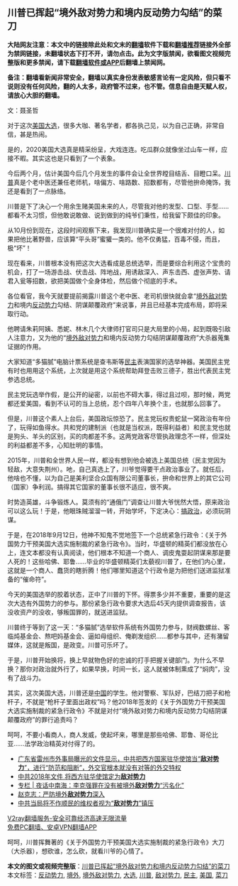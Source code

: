  <h2>川普已挥起“境外敌对势力和境内反动势力勾结”的菜刀</h2> <p class="notice"><b>大陆网友注意：本文中的链接除此处和文末的<a href="https://github.com/bannedbook/fanqiang" >翻墙</a>软件下载和<a href="https://github.com/killgcd/justmysocks/blob/master/README.md">翻墙推荐</a>链接外全部为禁网链接，未翻墙状态下打不开，请勿点击。此为文字版禁闻，欲看图文视频完整版和更多禁闻，请下载<a href="https://github.com/bannedbook/fanqiang">翻墙软件或APP</a>后翻墙上禁闻网。</p><p>备注：翻墙看新闻非常安全，翻墙以真实身份发表敏感言论有一定风险，但只看不说则没有任何风险，翻的人太多，政府管不过来，也不管。信息自由是天赋人权，请放心大胆的翻墙。</b></p>  <div class="entry"> <p></p> <p>文：聂圣哲</p> <p>对于这次<a href="https://www.bannedbook.org/bnews/tag/%e7%be%8e%e5%9b%bd/" class="st_tag internal_tag" rel="tag" title="标签 美国 下的日志">美国</a><a href="https://www.bannedbook.org/bnews/tag/%e5%a4%a7%e9%80%89/" class="st_tag internal_tag" rel="tag" title="标签 大选 下的日志">大选</a>，很多大咖、著名学者，都各执己见，以为自己正确，非常自信，甚是热闹。</p> <p>是的，2020美国大选真是精采纷呈，大戏连连。吃瓜群众就像坐过山车一样，应接不暇。其实这也是只看到了一个表象。</p> <p>今后两个月，估计美国今后几个月发生的事件会让全世界瞠目结舌、目瞪口呆。<a href="https://www.bannedbook.org/bnews/tag/%e5%b7%9d%e6%99%ae/" class="st_tag internal_tag" rel="tag" title="标签 川普 下的日志">川普</a>真是个老中医还兼任老师机，啥偏方、啥路数、招数都有，尽管他拚命掩饰，我还是看到了一点脉络。</p>  <p>川普是下了决心一个用余生赌美国未来的人，尽管我对他的发型、口型、手型……都看不太习惯，但他敢说敢做、说到做到的纯爷们秉性，给我留下颇佳的印象。</p> <p>从10月份到现在，这段时间观察下来，我发现川普确实是一个很难对付的人，如果把他比著野兽，应该算“平头哥”蜜獾一类的。他不仅勇猛，百毒不侵，而且，极“坏”！</p> <p>现在看来，川普根本没有把这次大选看成是总统选举，而是要综合利用这个宝贵的机会，打了一场游击战、伏击战、阵地战，用诱敌深入、声东击西、虚张声势、请君入瓮等招数，欲把美国做个全身体检，然后做个彻底的手术。</p> <p>各位看官，我今天就要提前揭露川普这个老中医、老司机很快就会拿“<a href="https://www.bannedbook.org/bnews/tag/%e5%a2%83%e5%a4%96%e6%95%8c%e5%af%b9%e5%8a%bf%e5%8a%9b/" class="st_tag internal_tag" rel="tag" title="标签 境外敌对势力 下的日志">境外敌对势力</a>和境内<a href="https://www.bannedbook.org/bnews/tag/%e5%8f%8d%e5%8a%a8%e5%8a%bf%e5%8a%9b/" class="st_tag internal_tag" rel="tag" title="标签 反动势力 下的日志">反动势力</a>勾结、阴谋颠覆政府”来说事，并且已经基本完成布局，即将采取行动。</p> <p>他聘请朱莉阿姨、悉妮、林木几个大律师打官司只是大局里的小局，起到既吸引敌人注意力，又为他的“<a href="https://www.bannedbook.org/bnews/tag/%E5%A2%83%E5%A4%96/" class="st_tag internal_tag" rel="tag" title="标签 境外 下的日志">境外</a><a href="https://www.bannedbook.org/bnews/tag/%e6%95%8c%e5%af%b9%e5%8a%bf%e5%8a%9b/" class="st_tag internal_tag" rel="tag" title="标签 敌对势力 下的日志">敌对势力</a>和境内反动势力勾结阴谋颠覆政府”大杀器蒐集证据的作用。</p>  <p>大家知道“多猫腻”电脑计票系统是查韦斯等<a href="https://www.bannedbook.org/bnews/tag/%e6%b0%91%e4%b8%bb/" class="st_tag internal_tag" rel="tag" title="标签 民主 下的日志">民主</a>表演国家的选举神器。美国民主党有时也用用这个系统，上次就是用这个系统帮助拜登击败三德子，胜出代表民主党参选总统。</p> <p>民主党玩选举作假，是公开的祕密，以前也不碍大事，得过且过呗，那时候，两党都还爱美国，看到不认可的当上总统，忍个四年八年换个主，也就那么回事了。</p> <p>但是，川普这个素人上台后，美国政坛惊恐了。民主党玩权贵蛇鼠一窝政治有年份了，玩得如鱼得水。共和党的建制派（也就是当权派，既得利益者）和民主党也就是狗头、羊头的区别，买的肉都差不多。这两党政客尽管执政理念不一样，但深处的利益都差不多，心知肚明的事情。</p> <p>2015年，川普和全世界人民一样，都没有想到他会被选上美国总统（民主党因为轻敌，大意失荆州）。吔，自己真选上了，川爷觉得要干点政治事业了。就任后，他啥也不懂，以为自己是美利坚合众国有限公司董事长，拚命和世界上的其它公司（国家）争利润。搞得其它国家的董事长很不适应，很不爽。</p> <p>时势造英雄，斗争锻炼人。莫须有的“通俄门”调查让川普大爷恍然大悟，原来政治可以这么玩！于是，他眼珠贼溜溜一转，开始学坏，下定决心：<span class='wp_keywordlink'><a href="https://www.bannedbook.org/forum11/topic331.html" title="禁片：搞政治" target="_blank">搞政治</a></span>，必须玩阴谋。</p>  <p>于是，在2018年9月12日，他神不知鬼不觉地签下一个总统紧急行政令：《关于外国势力干预美国大选实施制裁的紧急行政令》。当时，华盛顿的精英们都没放在心上，连文本都没有认真阅读，他们根本不知道一个商人、调皮鬼耍起阴谋来那是要人死的！这些哈佛、耶鲁……毕业的华盛顿精英们太藐视川普了，在他们内心里，这就是一个商人、蠢货的瞎折腾！他们哪里知道这个行政令是为把他们送进监狱准备的“催命符”。</p> <p>今天的美国选举的胶着状态，正中了川普的下怀。得票多少并不重要，重要的是这次大选有外国势力的参与。那份紧急行政令要求大选后45天内提供调查报告，该没收资产的没收，够叛国罪的，就送进监狱。</p> <p>川普终于等到了这一天：“多猫腻”选举软件系统有外国势力参与，财阀数螺丝、客临炖基金会、熬吧妈基金会、逼如母组织、俺剃发组织……都参与其中，还有潴留媒体，这就是叛国，是政变。川普可乐坏了。</p> <p>于是，川普开始换将，换上早就物色好的忠诚的打手把握关键部门。为什么不早换？那你对政治就外行了，如果早换，时间一长，这人就被体制熏成了“焖肉”，没有了战斗力。</p> <p>其实，这次美国大选，川普还是<span class='wp_keywordlink_affiliate'><a href="https://www.bannedbook.org/" title="中国" target="_blank">中国</a></span>的学生。他对警察、军队好，巴结刀把子和枪杆子，不就是“枪杆子里面出政权”吗？他2018年签发的《关于外国势力干预美国大选实施制裁的紧急行政令》不就是对付“境外敌对势力和境内反动势力勾结阴谋颠覆政府”的罪行追责吗？</p>  <p>呵呵，不要小看商人，商人发威，使起坏来，哪里是那些哈佛、耶鲁、哥伦比亚……法学政治精英对付得了的。</p> <ul class='op-related-articles' title='相关阅读'> <li><a href='https://www.bannedbook.org/bnews/bannedvideo/20201019/1416674.html' target='_blank'>广东省雷州市外事局曝光的文件显示，中共把西方国家驻华使馆当“<b>敌对势力</b>”，进行“防范和阻断”，外交官根本就没有对等的外交特权</a></li> <li><a href='https://www.bannedbook.org/bnews/cbnews/20201017/1415413.html' target='_blank'>中共2018年文件 将西方驻华使馆定为<b>敌对势力</b></a></li> <li><a href='https://www.bannedbook.org/bnews/cbnews/20200815/1380357.html' target='_blank'>专栏 | 夜话中南海：李克强罪在没有被境外<b>敌对势力</b>“污名化”</a></li> <li><a href='https://www.bannedbook.org/bnews/baitai/20200728/1367872.html' target='_blank'>赵克志：严防境外<b>敌对势力</b>深入</a></li> <li><a href='https://www.bannedbook.org/bnews/renquan/20200716/1361662.html' target='_blank'>中共当局将不作顺民的维权者视为“<b>敌对势力</b>”镇压</a></li> </ul> <p class="texttj"> <a href="https://www.bannedbook.org/forum23/topic22702.html" target="_blank">V2ray翻墙服务-安全可靠经济高速无限流量</a><br/> <a href="https://github.com/bannedbook/fanqiang/wiki/%E7%A6%81%E9%97%BB%E7%BD%91%E5%AE%89%E5%8D%93%E7%BF%BB%E5%A2%99%E6%96%B0%E9%97%BBAPP" target="_blank">免费PC翻墙、安卓VPN翻墙APP</a></p><p>呵呵，川普挥舞著的《关于外国势力干预美国大选实施制裁的紧急行政令》大刀（大杀器），想砍谁，怎么砍，就看川爷的心情了。</p><a name='sharetosocial'></a>       <div><b>本文的图文或视频完整版</b>：<a href='https://www.bannedbook.org/bnews/cbnews/20201123/1435546.html'>川普已挥起“境外敌对势力和境内反动势力勾结”的菜刀</a></div>  </div><!--END ENTRY--> <div class="postfooter"> <div>本文标签：<a href="https://www.bannedbook.org/bnews/tag/%e5%8f%8d%e5%8a%a8%e5%8a%bf%e5%8a%9b/" rel="tag">反动势力</a>, <a href="https://www.bannedbook.org/bnews/tag/%E5%A2%83%E5%A4%96/" rel="tag">境外</a>, <a href="https://www.bannedbook.org/bnews/tag/%e5%a2%83%e5%a4%96%e6%95%8c%e5%af%b9%e5%8a%bf%e5%8a%9b/" rel="tag">境外敌对势力</a>, <a href="https://www.bannedbook.org/bnews/tag/%e5%a4%a7%e9%80%89/" rel="tag">大选</a>, <a href="https://www.bannedbook.org/bnews/tag/%e5%b7%9d%e6%99%ae/" rel="tag">川普</a>, <a href="https://www.bannedbook.org/bnews/tag/%e6%95%8c%e5%af%b9%e5%8a%bf%e5%8a%9b/" rel="tag">敌对势力</a>, <a href="https://www.bannedbook.org/bnews/tag/%e6%b0%91%e4%b8%bb/" rel="tag">民主</a>, <a href="https://www.bannedbook.org/bnews/tag/%e7%be%8e%e5%9b%bd/" rel="tag">美国</a>, <a href="https://www.bannedbook.org/bnews/tag/%e8%8f%9c%e5%88%80/" rel="tag">菜刀</a></div>  </div><!--END POSTFOOTER--> 
